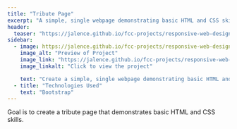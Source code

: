 ```yaml
---
title: "Tribute Page"
excerpt: "A simple, single webpage demonstrating basic HTML and CSS skills"
header:
  teaser: "https://jalence.github.io/fcc-projects/responsive-web-design/tribute-page/teaser.jpg"
sidebar:
  - image: https://jalence.github.io/fcc-projects/responsive-web-design/tribute-page/teaser.jpg
    image_alt: "Preview of Project"
    image_link: "https://jalence.github.io/fcc-projects/responsive-web-design/tribute-page/"
    image_linkalt: "Click to view the project"

    text: "Create a simple, single webpage demonstrating basic HTML and CSS skills"
  - title: "Technologies Used"
    text: "Bootstrap"
---
```


Goal is to create a tribute page that demonstrates basic HTML and CSS skills. 
